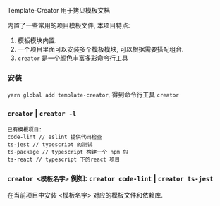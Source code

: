 Template-Creator 用于拷贝模板文档

内置了一些常用的项目模板文件, 本项目特点:
1. 模板模块内置.
2. 一个项目里面可以安装多个模板模块, 可以根据需要搭配组合.
3. `creator` 是一个颜色丰富多彩命令行工具

### 安装 

`yarn global add template-creator`, 得到命令行工具 `creator`

### `creator` | `creator -l`

```
已有模板项目:
code-lint // eslint 提供代码检查
ts-jest // typescript 的测试
ts-package // typescript 构建一个 npm 包
ts-react // typescript 下的react 项目
```

### `creator <模板名字>` 例如: `creator code-lint` | `creator ts-jest`

在当前项目中安装 <模板名字> 对应的模板文件和依赖库.
